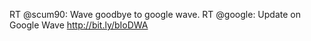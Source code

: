 <!--
id: 905278516
link: http://kevinisom.info/post/905278516/rt-scum90-wave-goodbye-to-google-wave-rt
slug: rt-scum90-wave-goodbye-to-google-wave-rt
date: Thu Aug 05 2010 12:52:29 GMT+1200 (NZST)
raw: {"blog_name":"kevinisom","id":905278516,"post_url":"http://kevinisom.info/post/905278516/rt-scum90-wave-goodbye-to-google-wave-rt","slug":"rt-scum90-wave-goodbye-to-google-wave-rt","type":"text","date":"2010-08-05 00:52:29 GMT","timestamp":1280969549,"state":"published","format":"html","reblog_key":"YvtH2lWc","tags":[],"short_url":"http://tmblr.co/Zw68YyrzNGq","highlighted":[],"feed_item":"http://twitter.com/kev_nz/statuses/20333892179","from_feed_id":"650289","note_count":0,"title":null,"body":"<p>RT @scum90: Wave goodbye to google wave. RT @google: Update on Google Wave <a href=\"http://bit.ly/bIoDWA\" target=\"_blank\">http://bit.ly/bIoDWA</a></p>"}
publish: 2010-08-05
tags: 
title: null
-->


RT @scum90: Wave goodbye to google wave. RT @google: Update on Google
Wave <http://bit.ly/bIoDWA>


